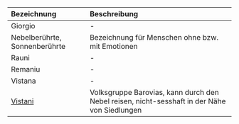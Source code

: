 | Bezeichnung | Beschreibung |
|:------------|:----------------|
| Giorgio | - |
| Nebelberührte, Sonnenberührte | Bezeichnung für Menschen ohne bzw. mit Emotionen |
| Rauni | - |
| Remaniu | - |
| Vistana | - |
| [Vistani](https://lolindhir.github.io/PnP/campaigns/strahd/factions/vistani) | Volksgruppe Barovias, kann durch den Nebel reisen, nicht-sesshaft in der Nähe von Siedlungen |
